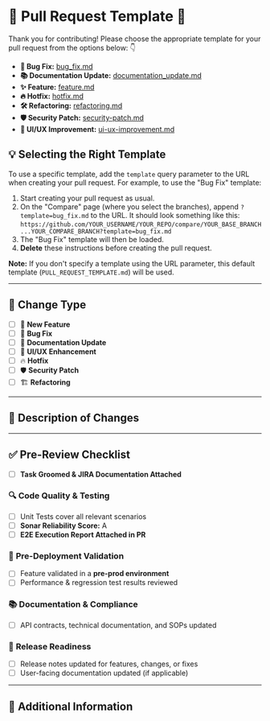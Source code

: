 # 🧰 Pull Request Template 🚀

Thank you for contributing! Please choose the appropriate template for your pull request from the options below: 👇

* **🐛 Bug Fix:** [bug_fix.md](.github/PULL_REQUEST_TEMPLATE/bug_fix.md)
* **📚 Documentation Update:** [documentation_update.md](.github/PULL_REQUEST_TEMPLATE/documentation_update.md)
* **✨ Feature:** [feature.md](.github/PULL_REQUEST_TEMPLATE/feature.md)
* **🔥 Hotfix:** [hotfix.md](.github/PULL_REQUEST_TEMPLATE/hotfix.md)
* **🛠️ Refactoring:** [refactoring.md](.github/PULL_REQUEST_TEMPLATE/refactoring.md)
* **🛡️ Security Patch:** [security-patch.md](.github/PULL_REQUEST_TEMPLATE/security-patch.md)
* **🎨 UI/UX Improvement:** [ui-ux-improvement.md](.github/PULL_REQUEST_TEMPLATE/ui-ux-improvement.md)

## 💡 Selecting the Right Template

To use a specific template, add the `template` query parameter to the URL when creating your pull request.  For example, to use the "Bug Fix" template:

1. Start creating your pull request as usual.
2. On the "Compare" page (where you select the branches), append `?template=bug_fix.md` to the URL.  It should look something like this:
`https://github.com/YOUR_USERNAME/YOUR_REPO/compare/YOUR_BASE_BRANCH...YOUR_COMPARE_BRANCH?template=bug_fix.md`
3. The "Bug Fix" template will then be loaded.
4. **Delete** these instructions before creating the pull request.

**Note:** If you don't specify a template using the URL parameter, this default template (`PULL_REQUEST_TEMPLATE.md`) will be used.

---

<!-- Pull Request Template -->

## 📌 Change Type
- [ ] 🚀 **New Feature**
- [ ] 🐛 **Bug Fix**
- [ ] 📝 **Documentation Update**
- [ ] 🎨 **UI/UX Enhancement**
- [ ] 🔥 **Hotfix**
- [ ] 🛡️ **Security Patch**
- [ ] 🏗️ **Refactoring**

---

## 📝 Description of Changes
<!-- Provide a clear and concise summary of the changes made. -->  

---

## ✅ Pre-Review Checklist
- [ ] **Task Groomed & JIRA Documentation Attached**

### 🔍 **Code Quality & Testing**
- [ ] Unit Tests cover all relevant scenarios
- [ ] **Sonar Reliability Score:** A
- [ ] **E2E Execution Report Attached in PR**

### 🚀 **Pre-Deployment Validation**
- [ ] Feature validated in a **pre-prod environment**
- [ ] Performance & regression test results reviewed

### 📚 **Documentation & Compliance**
- [ ] API contracts, technical documentation, and SOPs updated

### 🚀 **Release Readiness**
- [ ] Release notes updated for features, changes, or fixes
- [ ] User-facing documentation updated (if applicable)

---

## 📜 Additional Information
<!-- Include extra details, logs, or screenshots if needed. -->  
